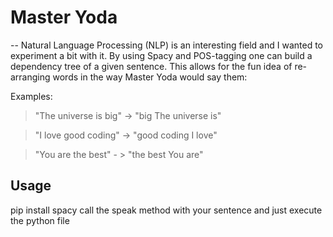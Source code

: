 # Master Yoda
--
Natural Language Processing (NLP) is an interesting field and I wanted to experiment a bit with it. By using Spacy and POS-tagging one can build a dependency tree of a given sentence.
This allows for the fun idea of re-arranging words in the way Master Yoda would say them:

Examples:
>"The universe is big" -> "big The universe   is"

>"I love good coding" -> "good coding  I  love"

>"You are the best" - > "the best  You  are"

Usage
--
pip install spacy
call the speak method with your sentence and just execute the python file